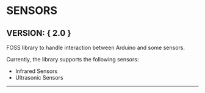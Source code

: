 # **SENSORS**
**VERSION**: { 2.0 }
---
FOSS library to handle interaction between Arduino and some sensors.

Currently, the library supports the following sensors:
- Infrared Sensors
- Ultrasonic Sensors

---
